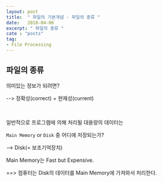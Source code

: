 ```yaml
---
layout: post
title:  " 파일의 기본개념 - 파일의 종류 "
date:   2018-04-06
excerpt: " 파일의 종류 "
cate : "posts"
tag:
- File Processing
---
```


## 파일의 종류

의미있는 정보가 되려면?

--> 정확성(correct) + 현재성(current)

<br>

일반적으로 프로그램에 의해 처리될 대용량의 데이터는 

`Main Memory` or `Disk` 중 어디에 저장되는가?

--> Disk(= 보조기억장치)

Main Memory는 Fast but Expensive.

==> 컴퓨터는 Disk의 데이터를 Main Memory에 가져와서 처리한다.


